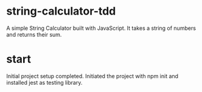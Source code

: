 # string-calculator-tdd
A simple String Calculator built with JavaScript. It takes a string of numbers and returns their sum.

# start
Initial project setup completed. Initiated the project with npm init and installed jest as testing library.